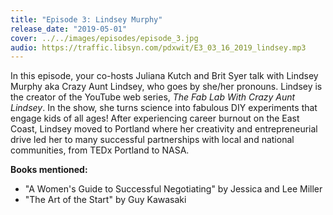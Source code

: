 ```yaml
---
title: "Episode 3: Lindsey Murphy"
release_date: "2019-05-01"
cover: ../../images/episodes/episode_3.jpg
audio: https://traffic.libsyn.com/pdxwit/E3_03_16_2019_lindsey.mp3
---
```

In this episode, your co-hosts Juliana Kutch and Brit Syer talk with Lindsey Murphy aka Crazy Aunt Lindsey, who goes by she/her pronouns. Lindsey is the creator of the YouTube web series, *The Fab Lab With Crazy Aunt Lindsey*. In the show, she turns science into fabulous DIY experiments that engage kids of all ages! After experiencing career burnout on the East Coast, Lindsey moved to Portland where her creativity and entrepreneurial drive led her to many successful partnerships with local and national communities, from TEDx Portland to NASA.    
 
**Books mentioned:**
- "A Women\'s Guide to Successful Negotiating" by Jessica and Lee Miller
- "The Art of the Start" by Guy Kawasaki

